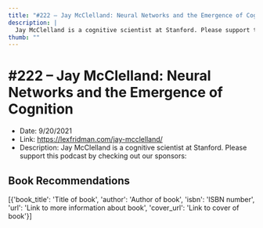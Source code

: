 ```yaml
---
title: "#222 – Jay McClelland: Neural Networks and the Emergence of Cognition"
description: |
  Jay McClelland is a cognitive scientist at Stanford. Please support this podcast by checking out our sponsors:"
thumb: ""
---
```


# #222 – Jay McClelland: Neural Networks and the Emergence of Cognition

  - Date: 9/20/2021
  - Link: https://lexfridman.com/jay-mcclelland/
  - Description: Jay McClelland is a cognitive scientist at Stanford. Please support this podcast by checking out our sponsors:

## Book Recommendations

[{'book_title': 'Title of book', 'author': 'Author of book', 'isbn': 'ISBN number', 'url': 'Link to more information about book', 'cover_url': 'Link to cover of book'}]